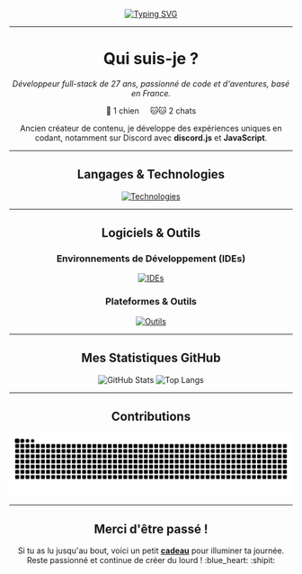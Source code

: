 <p align="center">
  <a href="https://git.io/typing-svg">
    <img src="https://readme-typing-svg.demolab.com?font=JetBrains+Mono&weight=500&size=30&pause=1000&color=5865F2&background=5865F200&random=false&width=435&lines=Je+suis+keta-klak!;+A.K.A+Littlecat;+A.K.A+Himiko." alt="Typing SVG"/>
  </a>
</p>

---

<h1 align="center">Qui suis-je ?</h1>

<p align="center">
  <em>Développeur full-stack de 27 ans, passionné de code et d'aventures, basé en France.</em>
</p>

<p align="center">
  🐶 1 chien &nbsp;&nbsp;&nbsp; 🐱🐱 2 chats
</p>

<p align="center">
  Ancien créateur de contenu, je développe des expériences uniques en codant, notamment sur Discord avec <strong>discord.js</strong> et <strong>JavaScript</strong>.
</p>

---

<h2 align="center">Langages & Technologies</h2>
<p align="center">
  <a href="https://skillicons.dev">
    <img src="https://skillicons.dev/icons?i=laravel,php,html,css,js,discordjs,java,nodejs,ts,lua,py,tailwind,react,bots,git,mongodb,workers,windows,arduino,electron,kotlin,md" alt="Technologies"/>
  </a>
</p>

---

<h2 align="center">Logiciels & Outils</h2>

<h3 align="center">Environnements de Développement (IDEs)</h3>
<p align="center">
  <a href="https://skillicons.dev">
    <img src="https://skillicons.dev/icons?i=vscode,visualstudio,sublime,idea,notion" alt="IDEs"/>
  </a>
</p>

<h3 align="center">Plateformes & Outils</h3>
<p align="center">
  <a href="https://skillicons.dev">
    <img src="https://skillicons.dev/icons?i=discord,figma,github,ps,webpack,apple,blender" alt="Outils"/>
  </a>
</p>

---

<h2 align="center">Mes Statistiques GitHub</h2>
<p align="center">
  <img src="https://github-readme-stats.vercel.app/api?username=Ketaklak&show_icons=true&theme=tokyonight&count_private=true" alt="GitHub Stats" width="45%" style="max-width: 400px;"/>
  <img src="https://github-readme-stats.vercel.app/api/top-langs/?username=Ketaklak&layout=compact&theme=tokyonight" alt="Top Langs" width="45%" style="max-width: 400px;"/>
</p>

---

<h2 align="center">Contributions</h2>
<div align="center">
  <img alt="snake eating my contributions" src="https://raw.githubusercontent.com/Ketaklak/Ketaklak/output/github-contribution-grid-snake.svg" />
</div>

---

<h2 align="center">Merci d'être passé !</h2>
<p align="center">
  Si tu as lu jusqu'au bout, voici un petit <a href="https://youtu.be/ddIYuXHpKpA?si=DUvI32CCVcn3dr1o" target="_blank"><strong>cadeau</strong></a> pour illuminer ta journée.  
  Reste passionné et continue de créer du lourd ! :blue_heart: :shipit:
</p>
